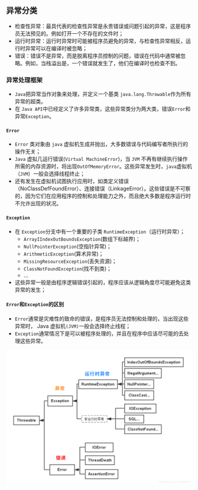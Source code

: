 ## 异常分类
* 检查性异常：最具代表的检查性异常是永贵错误或问题引起的异常，这是程序员无法预见的。例如打开一个不存在的文件时；
* 运行时异常：运行时异常时可能被程序员避免的异常，与检查性异常相反，运行时异常可以在编译时被忽略；
* 错误：错误不是异常，而是脱离程序员控制的问题，错误在代码中通常被忽略。例如，当栈溢出是，一个错误就发生了，他们在编译时也检查不到。

### 异常处理框架
* `Java`把异常当作对象来处理，并定义一个基类 `java.lang.Throwable`作为所有异常的超类。
* 在 `Java API`中已经定义了许多异常类，这些异常类分为两大类，错误`Error`和异常`Exception`。

#### `Error`
* `Error` 类对象由 `java` 虚拟机生成并抛出，大多数错误与代码编写者所执行的操作无关；
* `Java` 虚拟几运行错误(`Virtual MachineError`)，当 `JVM` 不再有继续执行操作所需的内存资源时，将出现`OutOfMemoryError`。这些异常发生时，`java`虚拟机（`JVM`）一般会选择线程终止；
*  还有发生在虚拟机试图执行应用时，如类定义错误（NoClassDefFoundError）、连接错误（LinkageError）。这些错误是不可察的，因为它们在应用程序的控制和处理能力之外，而且绝大多数是程序运行时不允许出现的状况。

#### `Exception`
* 在 `Exception`分支中有一个重要的子类 `RuntimeException`（运行时异常）；
  * `ArrayIIndexOutBoundsException`(数组下标越界)；
  * `NullPointerException`(空指针异常)；
  * `ArithmeticException`(算术异常)；
  * `MissingResourceException`(丢失资源)；
  * `ClassNotFoundException`(找不到类)；
  * ...
* 这些异常一般是由程序逻辑错误引起的，程序应该从逻辑角度尽可能避免这类异常的发生；


#### `Error`和`Exception`的区别
* `Error`通常是灾难性的致命的错误，是程序员无法控制和处理的，当出现这些异常时， Java 虚拟机`(JVM)`一般会选择终止线程；
* `Exception`通常情况下是可以被程序处理的，并且在程序中应该尽可能的去处理这些异常。

![Error](../images/error.jpg)